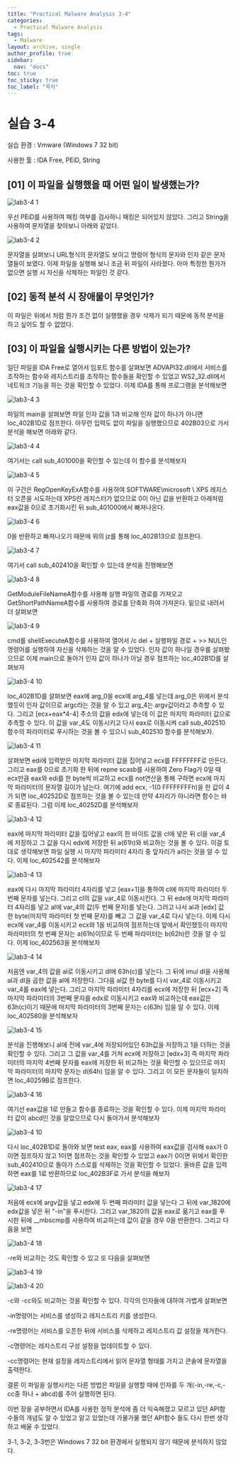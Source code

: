 ```yaml
---
title: "Practical Malware Analysis 3-4"
categories:
  - Practical Malware Analysis
tags:
  - Malware
layout: archive, single
author_profile: true
sidebar:
  nav: "docs"
toc: true
toc_sticky: true
toc_label: "목차"
---
```


# 실습 3-4

실습 환경 : Vmware (Windows 7 32 bit)

사용한 툴 : IDA Free, PEiD, String

## [01] 이 파일을 실행했을 때 어떤 일이 발생했는가?

![lab3-4 1](https://user-images.githubusercontent.com/91646923/135559426-89343fc1-d56d-4c58-b056-080a9334466a.JPG)

우선 PEiD를 사용하여 패킹 여부를 검사하니 패킹은 되어있지 않았다. 그리고 String을 사용하여 문자열을 찾아보니 아래와 같았다.

![lab3-4 2](https://user-images.githubusercontent.com/91646923/135559433-30eca722-d801-421e-8e61-05444155a506.JPG)

문자열을 살펴보니 URL형식의 문자열도 보이고 명령어 형식의 문자와 인자 같은 문자열들이 보였다. 이제 파일을 실행해 보니 조금 뒤 파일이 사라졌다. 아마 특정한 뭔가가 없으면 실행 시 자신을 삭제하는 파일인 것 같다.

## [02] 동적 분석 시 장애물이 무엇인가?

이 파일은 위에서 처럼 뭔가 조건 없이 실행했을 경우 삭제가 되기 때문에 동적 분석을 하고 싶어도 할 수 없었다.

## [03] 이 파일을 실행시키는 다른 방법이 있는가?

일단 파일을 IDA Free로 열어서 임포트 함수를 살펴보면 ADVAPI32.dll에서 서비스를 조작하는 함수와 레지스트리를 조작하는 함수들을 확인할 수 있었고 WS2_32.dll에서 네트워크 기능을 하는 것을 확인할 수 있었다. 이제 IDA를 통해 프로그램을 분석해보면

![lab3-4 3](https://user-images.githubusercontent.com/91646923/135559463-c519c7fd-0485-4873-9de5-6f61acb9d5e8.JPG)

파일의 main을 살펴보면 파일 인자 값을 1과 비교해 인자 값이 하나가 아니면 loc_402B1D로 점프한다. 아무런 입력도 없이 파일을 실행했으므로 402B03으로 가서 분석을 해보면 아래와 같다.

![lab3-4 4](https://user-images.githubusercontent.com/91646923/135559477-ebd2fc8f-531a-4d22-bde7-cde47eb95503.JPG)

여기서는 call sub_401000을 확인할 수 있는데 이 함수를 분석해보자

![lab3-4 5](https://user-images.githubusercontent.com/91646923/135559482-c070b6a7-f568-4c64-b0cd-e3ea547c2825.JPG)

이 구간은 RegOpenKeyExA함수를 사용하여 SOFTWARE\\microsoft \\ XPS 레지스터 오픈을 시도하는데 XPS란 레지스터가 없으므로 0이 아닌 값을 반환하고 아래처럼 eax값을 0으로 초기화시킨 뒤 sub_401000에서 빠져나온다.

![lab3-4 6](https://user-images.githubusercontent.com/91646923/135559493-5d91dc71-5f8f-4ae7-9d72-37a642651d25.JPG)

0을 반환하고 빠져나오기 때문에 위의 jz를 통해 loc_402B13으로 점프한다.

![lab3-4 7](https://user-images.githubusercontent.com/91646923/135559505-20aa275a-24ae-4943-99df-2fdfadd342fe.JPG)

여기서 call sub_402410을 확인할 수 있는데 분석을 진행해보면

![lab3-4 8](https://user-images.githubusercontent.com/91646923/135559504-44dbf3f1-f0f2-4406-a320-f44e7c9bd3c9.JPG)

GetModuleFileNameA함수를 사용해 실행 파일의 경로를 가져오고 GetShortPathNameA함수를 사용하여 경로를 단축화 하여 가져온다. 밑으로 내려서 더 살펴보면

![lab3-4 9](https://user-images.githubusercontent.com/91646923/135559507-ae33e94a-434d-4033-a35b-9d7df23b96dc.JPG)

cmd를 shellExecuteA함수를 사용하여 열어서 /c del + 실행파일 경로 + >> NUL인 명령어를 실행하여 자신을 삭제하는 것을 알 수 있었다. 인자 값이 하나일 경우를 살펴봤으므로 이제 main으로 돌아가 인자 값이 하나가 아닐 경우 점프하는 loc_402B1D를 살펴보자

![lab3-4 10](https://user-images.githubusercontent.com/91646923/135559518-f39470ec-bca4-4ac9-b302-b421d2521786.JPG)

loc_402B1D를 살펴보면 eax에 arg_0을 ecx에 arg_4를 넣는데 arg_0은 위에서 분석했듯이 인자 값이므로 argc라는 것을 알 수 있고 arg_4는 argv값이라고 추측할 수 있다. 그리고 [ecx+eax*4-4] 주소의 값을 edx에 넣는데 이 값은 마지막 파라미터 값으로 추측할 수 있다. 이 값을 var_4도 이동시키고 다시 eax로 이동시켜 call sub_402510 함수의 파라미터로 푸시하는 것을 볼 수 있으니 sub_402510 함수를 분석해보자.

![lab3-4 11](https://user-images.githubusercontent.com/91646923/135559524-0ed561cf-eaff-4091-b2cf-e8820649e78e.JPG)

살펴보면 edi에 입력받은 마지막 파라미터 값을 집어넣고 ecx를 FFFFFFFF로 만든다. 그리고 eax를 0으로 초기화 한 뒤에 repne scasb를 사용하여 Zero Flag가 0일 때 ecx만큼 eax와 edi를 한 byte씩 비교하고 ecx를 not연산을 통해 구하면 ecx에 마지막 파라미터의 문자열 길이가 남는다. 여기에 add ecx, -1(0 FFFFFFFFh)을 한 값이 4가 되면 loc_40252D로 점프하는 것을 볼 수 있는데 만약 4자리가 아니라면 함수는 바로 종료된다. 그럼 이제 loc_40252D를 분석해보자

![lab3-4 12](https://user-images.githubusercontent.com/91646923/135559526-73c8ca26-6aa3-4fd0-b4c6-e00eade33215.JPG)

eax에 마지막 파라미터 값을 집어넣고 eax의 한 바이트 값을 cl에 넣은 뒤 cl을 var_4에 저장하고 그 값을 다시 edx에 저장한 뒤 a(61h)와 비교하는 것을 볼 수 있다. 이걸 토대로 생각해보면 파일 실행 시 마지막 파라미터 4자리 중 앞자리가 a라는 것을 알 수 있다. 이제 loc_402542를 분석해보자 

![lab3-4 13](https://user-images.githubusercontent.com/91646923/135559530-1ef174b7-4fc2-42e0-80f1-74528d838135.JPG)

eax에 다시 마지막 파라미터 4자리를 넣고 [eax+1]을 통하여 cl에 마지막 파라미터 두 번째 문자를 넣는다. 그리고 cl의 값을 var_4로 이동시킨다. 그 뒤 edx에 마지막 파라미터 4자리를 넣고 al에 var_4의 값(두 번째 문자)를 넣는다. 그러고 나서 al과 [edx] 값 한 byte(마지막 파라미터 첫 번째 문자)를 빼고 그 값을 var_4로 다시 넣는다. 이제 다시 ecx에 var_4를 이동시키고 ecx와 1을 비교하여 점프하는데 앞에서 확인했듯이 마지막 파라미터의 첫 번째 문자는 a(61h)이므로 두 번째 파라미터는 b(62h)란 것을 알 수 있다. 이제 loc_402563을 분석해보자

![lab3-4 14](https://user-images.githubusercontent.com/91646923/135559532-bd14bf8a-d49f-45b6-ae8f-2c0b862e9566.JPG)

처음엔 var_4의 값을 al로 이동시키고 dl에 63h(c)를 넣는다. 그 뒤에 imul dl을 사용해 al과 dl을 곱한 값을 al에 저장한다. 그다음 al값 한 byte를 다시 var_4로 이동시키고 var_4를 eax에 넣는다. 그리고 마지막 파라미터 4자리를 ecx에 저장한 뒤 [ecx+2] 즉 마지막 파라미터의 3번째 문자를 edx로 이동시키고 eax와 비교하는데 eax값은 63h(c)이기 때문에 마지막 파라미터의 3번째 문자는 c(63h) 임을 알 수 있다. 이제 loc_402580을 분석해보자

![lab3-4 15](https://user-images.githubusercontent.com/91646923/135559537-5beefd5c-4738-4f32-9667-3c38d6d17feb.JPG)

분석을 진행해보니 al에 전에 var_4에 저장되어있던 63h값을 저장하고 1을 더하는 것을 확인할 수 있다. 그리고 그 값을 var_4를 거쳐 ecx에 저장하고 [edx+3] 즉 마지막 파라미터의 마지막 4번째 문자를 eax에 저장한 뒤 비교하는 것을 확인할 수 있으므로 마지막 파라미터의 마지막 문자는 d(64h) 임을 알 수 있다. 그리고 이 모든 문자들이 일치하면 loc_40259B로 점프한다.

![lab3-4 16](https://user-images.githubusercontent.com/91646923/135559545-69f36c89-962d-4f66-8fc7-544dfd93bc16.JPG)

여기선 eax값을 1로 만들고 함수를 종료하는 것을 확인할 수 있다. 이제 마지막 파라미터 값이 abcd인 것을 알았으므로 다시 돌아가서 분석해보자

![lab3-4 10](https://user-images.githubusercontent.com/91646923/135559780-2662b474-6a97-41df-ae55-7059d8b3fdb5.JPG)

다시 loc_402B1D로 돌아와 보면 test eax, eax를 사용하여 eax값을 검사해 eax가 0이면 점프하지 않고 1이면 점프하는 것을 확인할 수 있었고 eax가 0이면 위에서 확인한 sub_402410으로 돌아가 스스로를 삭제하는 것을 확인할 수 있었다. 올바른 값을 입력하면 eax를 1로 반환하므로 loc_402B3F로 가서 분석을 해보자

![lab3-4 17](https://user-images.githubusercontent.com/91646923/135559551-c3e14f32-33c4-4240-8e16-da6d8d62ccd4.JPG)

처음에 ecx에 argv값을 넣고 edx에 두 번째 파라미터 값을 넣는다 그 뒤에 var_1820에 edx값을 넣은 뒤 "-in"을 푸시한다. 그리고 var_1820의 값을 eax로 옮기고 eax를 푸시한 뒤에 __mbscmp를 사용하여 비교하는데 값이 같을 경우 0을 반환한다. 그리고 다음을 보면

![lab3-4 18](https://user-images.githubusercontent.com/91646923/135559555-c747b6ab-7a34-4d5f-8dbc-6206f9bff045.JPG)

-re와 비교하는 것도 확인할 수 있고 또 다음을 살펴보면

![lab3-4 19](https://user-images.githubusercontent.com/91646923/135559581-6160cad5-5a66-445c-aec1-f136fd8336e0.JPG)

![lab3-4 20](https://user-images.githubusercontent.com/91646923/135559586-c2233d67-b6fd-4741-a1d7-a99653eb3dbc.JPG)

-c와 -cc와도 비교하는 것을 확인할 수 있다. 각각의 인자들에 대하여 가볍게 살펴보면

-in명령어는 서비스를 생성하고 레지스트리 키를 생성한다.

-re명령어는 서비스를 오픈한 뒤에 서비스를 삭제하고 레지스트리 값 설정을 제거한다.

-c명령어는 레지스트리 구성 설정을 업데이트할 수 있다.

-cc명령어는 현재 설정을 레지스트리에서 읽어 문자열 형태를 가지고 콘솔에 문자열을 출력한다.


결론 이 파일을 실행시키는 다른 방법은 파일을 실행할 때에 인자를 두 개(-in,-re,-c,-cc중 하나 + abcd)를 주어 실행하면 된다.

이번 장을 공부하면서 IDA를 사용한 정적 분석에 좀 더 익숙해졌고 모르고 있던 API함수들의 개념도 알 수 있었고 알고 있었는데 가물가물 했던 API함수 들도 다시 한번 생각하고 배울 수 있었다.

3-1, 3-2, 3-3번은 Windows 7 32 bit 환경에서 실행되지 않기 때문에 분석하지 않았다.
